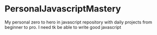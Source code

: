 # PersonalJavascriptMastery
My personal zero to hero in javascript repository with daily projects from beginner to pro. I need tk be able to write good javascript 
